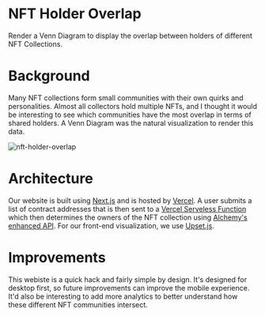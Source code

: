 # NFT Holder Overlap
Render a Venn Diagram to display the overlap between holders of different NFT Collections. 

# Background
Many NFT collections form small communities with their own quirks and personalities. Almost all collectors hold multiple NFTs, and I thought it would be interesting to see which communities have the most overlap in terms of shared holders. A Venn Diagram was the natural visualization to render this data.

![nft-holder-overlap](https://user-images.githubusercontent.com/97858468/179078533-854e1dc8-4de4-4e91-8f56-424e76644b4b.gif)

# Architecture
Our website is built using [Next.js](https://nextjs.org/) and is hosted by [Vercel](https://vercel.com/). A user submits a list of contract addresses that is then sent to a [Vercel Serveless Function](https://vercel.com/docs/concepts/functions/serverless-functions) which then determines the owners of the NFT collection using [Alchemy's enhanced API](https://docs.alchemy.com/alchemy/). For our front-end visualization, we use [Upset.js](https://upset.js.org/).

# Improvements
This webiste is a quick hack and fairly simple by design. It's designed for desktop first, so future improvements can improve the mobile experience. It'd also be interesting to add more analytics to better understand how these different NFT communities intersect. 
